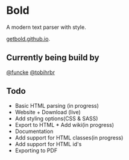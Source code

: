 # Bold
A modern text parser with style.

[getbold.github.io](https://getbold.github.io).
## Currently being build by
[@funcke](https://github.com/funcke)
[@tobihrbr](https://github.com/tobihrbr)

## Todo
* Basic HTML parsing (in progress)
* Website + Download (live)
* Add styling options(CSS & SASS)
* Export to HTML
* Add wiki(in progress)
* Documentation
* Add support for HTML classes(in progress)
* Add support for HTML id's
* Exporting to PDF
